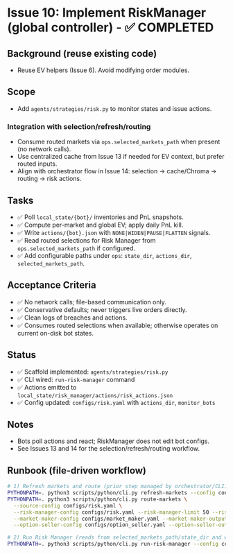 # Issue 10: Implement RiskManager (global controller) - ✅ COMPLETED

## Background (reuse existing code)
- Reuse EV helpers (Issue 6). Avoid modifying order modules.

## Scope
- Add `agents/strategies/risk.py` to monitor states and issue actions.

### Integration with selection/refresh/routing
- Consume routed markets via `ops.selected_markets_path` when present (no network calls).
- Use centralized cache from Issue 13 if needed for EV context, but prefer routed inputs.
- Align with orchestrator flow in Issue 14: selection -> cache/Chroma -> routing -> risk actions.

## Tasks
- ✅ Poll `local_state/{bot}/` inventories and PnL snapshots.
- ✅ Compute per-market and global EV; apply daily PnL kill.
- ✅ Write `actions/{bot}.json` with `NONE|WIDEN|PAUSE|FLATTEN` signals.
- ✅ Read routed selections for Risk Manager from `ops.selected_markets_path` if configured.
- ✅ Add configurable paths under `ops`: `state_dir`, `actions_dir`, `selected_markets_path`.

## Acceptance Criteria
- ✅ No network calls; file-based communication only.
- ✅ Conservative defaults; never triggers live orders directly.
- ✅ Clean logs of breaches and actions.
- ✅ Consumes routed selections when available; otherwise operates on current on-disk bot states.

## Status
- ✅ Scaffold implemented: `agents/strategies/risk.py`
- ✅ CLI wired: `run-risk-manager` command
- ✅ Actions emitted to `local_state/risk_manager/actions/risk_actions.json`
- ✅ Config updated: `configs/risk.yaml` with `actions_dir`, `monitor_bots`

## Notes
- Bots poll actions and react; RiskManager does not edit bot configs.
- See Issues 13 and 14 for the selection/refresh/routing workflow.

## Runbook (file-driven workflow)
```bash
# 1) Refresh markets and route (prior step managed by orchestrator/CLI)
PYTHONPATH=. python3 scripts/python/cli.py refresh-markets --config configs/risk.yaml --limit 20 --fetch-limit 50 --skip-classify
PYTHONPATH=. python3 scripts/python/cli.py route-markets \
  --source-config configs/risk.yaml \
  --risk-manager-config configs/risk.yaml --risk-manager-limit 50 --risk-manager-output local_state/risk_manager/selected_markets.json \
  --market-maker-config configs/market_maker.yaml --market-maker-output local_state/market_maker/selected_markets.json \
  --option-seller-config configs/option_seller.yaml --option-seller-output local_state/option_seller/selected_markets.json

# 2) Run Risk Manager (reads from selected_markets_path/state_dir and writes actions_dir)
PYTHONPATH=. python3 scripts/python/cli.py run-risk-manager --config configs/risk.yaml --duration 60
```
